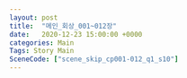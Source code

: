 ```yaml
---
layout: post
title:  "메인_회상_001~012장"
date:   2020-12-23 15:00:00 +0000
categories: Main
Tags: Story Main
SceneCode: ["scene_skip_cp001-012_q1_s10"]
---
```

